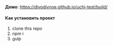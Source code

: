 **Демо**: https://divodivnoe.github.io/uchi-test/build/

#### Как установить проект
1. clone this repo
2. npm i
3. gulp
